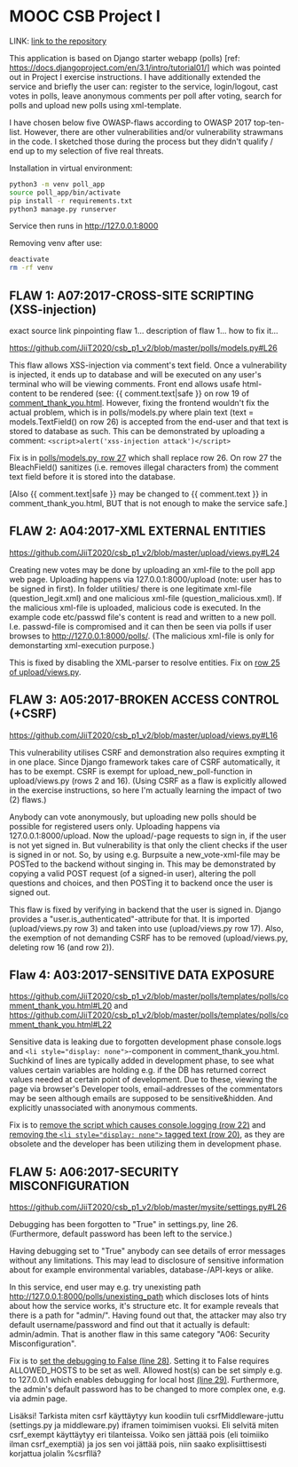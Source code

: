 # MOOC CSB Project I

LINK: [link to the repository](https://github.com/JiiT2020/csb_p1_v2/tree/master)

This application is based on Django starter webapp (polls) [ref: https://docs.djangoproject.com/en/3.1/intro/tutorial01/] which was pointed out in Project I exercise instructions. I have additionally extended the service and briefly the user can: register to the service, login/logout, cast votes in polls, leave anonymous comments per poll after voting, search for polls and upload new polls using xml-template.

I have chosen below five OWASP-flaws according to OWASP 2017 top-ten-list. However, there are other vulnerabilities and/or vulnerability strawmans in the code. I sketched those during the process but they didn't qualify / end up to my selection of five real threats.

Installation in virtual environment:
```bash
python3 -m venv poll_app
source poll_app/bin/activate
pip install -r requirements.txt
python3 manage.py runserver
```
Service then runs in http://127.0.0.1:8000

Removing venv after use:
```bash
deactivate
rm -rf venv
```

## FLAW 1: A07:2017-CROSS-SITE SCRIPTING (XSS-injection)

exact source link pinpointing flaw 1...
description of flaw 1...
how to fix it...

https://github.com/JiiT2020/csb_p1_v2/blob/master/polls/models.py#L26

This flaw allows XSS-injection via comment's text field. Once a vulnerability is injected, it ends up to database and will be executed on any user's terminal who will be viewing comments. Front end allows usafe html-content to be rendered (see: {{ comment.text|safe }} on row 19 of [comment_thank_you.html](https://github.com/JiiT2020/csb_p1_v2/blob/master/polls/templates/polls/comment_thank_you.html#L19). However, fixing the frontend wouldn't fix the actual problem, which is in polls/models.py where plain text (text = models.TextField() on row 26) is accepted from the end-user and that text is stored to database as such. This can be demonstrated by uploading a comment: ```<script>alert('xss-injection attack')</script>```

Fix is in [polls/models.py, row 27](https://github.com/JiiT2020/csb_p1_v2/blob/master/polls/models.py#L27) which shall replace row 26. On row 27 the BleachField() sanitizes (i.e. removes illegal characters from) the comment text field before it is stored into the database.

[Also {{ comment.text|safe }} may be changed to {{ comment.text }} in comment_thank_you.html, BUT that is not enough to make the service safe.]


## FLAW 2: A04:2017-XML EXTERNAL ENTITIES

https://github.com/JiiT2020/csb_p1_v2/blob/master/upload/views.py#L24

Creating new votes may be done by uploading an xml-file to the poll app web page. Uploading happens via 127.0.0.1:8000/upload (note: user has to be signed in first). In folder utilities/ there is one legitimate xml-file (question_legit.xml) and one malicious xml-file (question_malicious.xml). If the malicious xml-file is uploaded, malicious code is executed. In the example code etc/passwd file's content is read and written to a new poll. I.e. passwd-file is compromised and it can then be seen via polls if user browses to http://127.0.0.1:8000/polls/. (The malicious xml-file is only for demonstarting xml-execution purpose.)

This is fixed by disabling the XML-parser to resolve entities. Fix on [row 25 of upload/views.py](https://github.com/JiiT2020/csb_p1_v2/blob/master/upload/views.py#L24).


## FLAW 3: A05:2017-BROKEN ACCESS CONTROL (+CSRF)

https://github.com/JiiT2020/csb_p1_v2/blob/master/upload/views.py#L16

This vulnerability utilises CSRF and demonstration also requires exmpting it in one place. Since Django framework takes care of CSRF automatically, it has to be exempt. CSRF is exempt for upload_new_poll-function in upload/views.py (rows 2 and 16). (Using CSRF as a flaw is explicitly allowed in the exercise instructions, so here I'm actually learning the impact of two (2) flaws.)

Anybody can vote anonymously, but uploading new polls should be possible for registered users only. Uploading happens via 127.0.0.1:8000/upload.  Now the upload/-page requests to sign in, if the user is not yet signed in. But vulnerability is that only the client checks if the user is signed in or not. So, by using e.g. Burpsuite a new_vote-xml-file may be POSTed to the backend without singing in. This may be demonstrated by copying a valid POST request (of a signed-in user), altering the poll questions and choices, and then POSTing it to backend once the user is signed out. 

This flaw is fixed by verifying in backend that the user is signed in. Django provides a "user.is_authenticated"-attribute for that. It is imported (upload/views.py row 3) and taken into use (upload/views.py row 17).
Also, the exemption of not demanding CSRF has to be removed (upload/views.py, deleting row 16 (and row 2)).


## Flaw 4: A03:2017-SENSITIVE DATA EXPOSURE

https://github.com/JiiT2020/csb_p1_v2/blob/master/polls/templates/polls/comment_thank_you.html#L20
and
https://github.com/JiiT2020/csb_p1_v2/blob/master/polls/templates/polls/comment_thank_you.html#L22

Sensitive data is leaking due to forgotten development phase console.logs and ```<li style="display: none">```-component in comment_thank_you.html. Suchkind of lines are typically added in development phase, to see what values certain variables are holding e.g. if the DB has returned correct values needed at certain point of development. Due to these, viewing the page via browser's Developer tools, email-addresses of the commentators may be seen although emails are supposed to be sensitive&hidden. And explicitly unassociated with anonymous comments.

Fix is to [remove the script which causes console.logging (row 22)](https://github.com/JiiT2020/csb_p1_v2/blob/master/polls/templates/polls/comment_thank_you.html#L22) and [removing the ```<li style="display: none">``` tagged text (row 20)](https://github.com/JiiT2020/csb_p1_v2/blob/master/polls/templates/polls/comment_thank_you.html#L20), as they are obsolete and the developer has been utilizing them in development phase.


## FLAW 5: A06:2017-SECURITY MISCONFIGURATION

https://github.com/JiiT2020/csb_p1_v2/blob/master/mysite/settings.py#L26

Debugging has been forgotten to "True" in settings.py, line 26. (Furthermore, default password has been left to the service.)

Having debugging set to "True" anybody can see details of error messages without any limitations. This may lead to disclosure of sensitive information about for example environmental variables, database-/API-keys or alike.

In this service, end user may e.g. try unexisting path http://127.0.0.1:8000/polls/unexisting_path which discloses lots of hints about how the service works, it's structure etc. It for example reveals that there is a path for "admin/". Having found out that, the attacker may also try default username/password and find out that it actually is default: admin/admin. That is another flaw in this same category "A06: Security Misconfiguration".

Fix is to [set the debugging to False (line 28)](https://github.com/JiiT2020/csb_p1_v2/blob/master/mysite/settings.py#L28). Setting it to False requires ALLOWED_HOSTS to be set as well. Allowed host(s) can be set simply e.g. to 127.0.0.1 which enables debugging for local host [(line 29)](https://github.com/JiiT2020/csb_p1_v2/blob/mysite/settings.py#L29). Furthermore, the admin's default password has to be changed to more complex one, e.g. via admin page.




Lisäksi! Tarkista miten csrf käyttäytyy kun koodiin tuli csrfMiddleware-juttu (settings.py ja middleware.py) iframen toimimisen vuoksi. Eli selvitä miten csrf_exempt käyttäytyy eri tilanteissa. Voiko sen jättää pois (eli toimiiko ilman csrf_exemptiä) ja jos sen voi jättää pois, niin saako explisiittisesti korjattua jolalin %csrfllä?